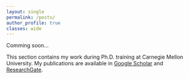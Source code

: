 ```yaml
---
layout: single
permalink: /posts/
author_profile: true
classes: wide
---
```


Comming soon...

This section contains my work during Ph.D. training at Carnegie Mellon University. My publications are available in [Google Scholar](https://scholar.google.com/citations?hl=en&user=Bt8IkjIAAAAJ&btnA=1&authorid=694171497206258286&view_op=list_works&gmla=AJsN-F5GA8TrTc8hLS2b79MSYN_C1_dpjAnHjQkSTFNDwnpTTWMRq_53yv22O0Y4_OtxVcFy5zJU4VdAe3b-mQlAB3hMm9oBsl6cduGQLL7DGA72DnmMpisWbne9tSdr-ymgYnvxerU3) and [ResearchGate](https://www.researchgate.net/profile/Ming_Tang14).
